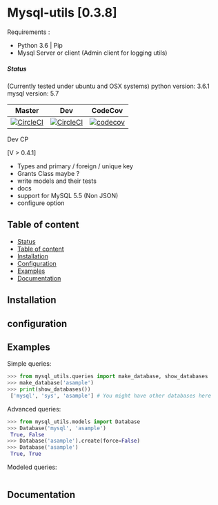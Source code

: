 # Mysql-utils [0.3.8]

Requirements :

- Python 3.6 | Pip
- Mysql Server or client (Admin client for logging utils)

##### Status

(Currently tested under ubuntu and OSX systems)
python version: 3.6.1
mysql version: 5.7

| Master | Dev | CodeCov |
| --- | --- | --- |
| [![CircleCI](https://circleci.com/gh/A-Hilaly/mysql-utils/tree/master.svg?style=svg&circle-token=7e0f4d185aee87f94eb656276862d74dfc0ce08f)](https://circleci.com/gh/A-Hilaly/mysql-utils/tree/master) | [![CircleCI](https://circleci.com/gh/A-Hilaly/mysql-utils/tree/dev.svg?style=svg&circle-token=7e0f4d185aee87f94eb656276862d74dfc0ce08f)](https://circleci.com/gh/A-Hilaly/mysql-utils/tree/dev) | [![codecov](https://codecov.io/gh/A-Hilaly/mysql-utils/branch/master/graph/badge.svg?token=a24hnSYvBi)](https://codecov.io/gh/A-Hilaly/mysql-utils) |


Dev CP

[V > 0.4.1]
- Types and primary / foreign / unique key
- Grants Class maybe ?
- write models and their tests
- docs
- support for MySQL 5.5 (Non JSON)
- configure option


## Table of content

- [Status](#status)
- [Table of content](#table-of-content)
- [Installation](#build)
- [Configuration](#configuration)
- [Examples](#examples)
- [Documentation](#documentation)

## Installation


## configuration


## Examples

Simple queries:

```python
>>> from mysql_utils.queries import make_database, show_databases
>>> make_database('asample')
>>> print(show_databases())
 ['mysql', 'sys', 'asample'] # You might have other databases here
```

Advanced queries:

```python
>>> from mysql_utils.models import Database
>>> Database('mysql', 'asample')
 True, False
>>> Database('asample').create(force=False)
>>> Database('asample')
 True, True
```

Modeled queries:

```
```

## Documentation
